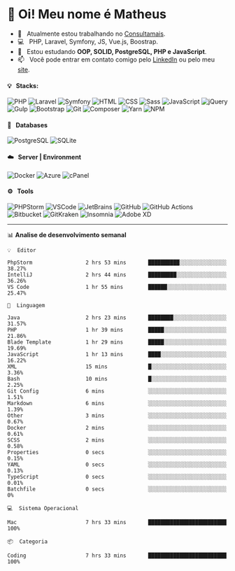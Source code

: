 # 👋 Oi! Meu nome é Matheus

- 🔭 &nbsp; Atualmente estou trabalhando no [Consultamais](https://consultamais.com.br/).
- 💻 &nbsp; PHP, Laravel, Symfony, JS, Vue.js, Boostrap.
- 🌱 &nbsp; Estou estudando **OOP, SOLID, PostgreSQL, PHP e JavaScript**.
- 📫 &nbsp; Você pode entrar em contato comigo pelo [LinkedIn](https://www.linkedin.com/in/matheuscamargoxavier/) ou pelo meu [site](https://matheuscamargo.co).

#### 💡 &nbsp; Stacks:
![PHP](https://img.shields.io/badge/-PHP-777BB4?&logo=php&logoColor=FFFFFF)
![Laravel](https://img.shields.io/badge/-Laravel-FF2D20?&logo=laravel&logoColor=FFFFFF)
![Symfony](https://img.shields.io/badge/-Symfony-000000?&logo=symfony&logoColor=FFFFFF)
![HTML](https://img.shields.io/badge/-HTML-E34F26?&logo=html5&logoColor=FFFFFF)
![CSS](https://img.shields.io/badge/-CSS-1572B6?&logo=css3&logoColor=FFFFFF)
![Sass](https://img.shields.io/badge/-Sass-CC6699?&logo=sass&logoColor=FFFFFF)
![JavaScript](https://img.shields.io/badge/-JavaScript-F7DF1E?&logo=javascript&logoColor=FFFFFF)
![jQuery](https://img.shields.io/badge/-jQuery-0769AD?&logo=jquery&logoColor=FFFFFF)
![Gulp](https://img.shields.io/badge/-Gulp-CF4647?&logo=gulp&logoColor=FFFFFF)
![Bootstrap](https://img.shields.io/badge/-Bootstrap-7952B3?&logo=bootstrap&logoColor=FFFFFF)
![Git](https://img.shields.io/badge/-Git-F05032?&logo=git&logoColor=FFFFFF)
![Composer](https://img.shields.io/badge/-Composer-885630?&logo=composer&logoColor=FFFFFF)
![Yarn](https://img.shields.io/badge/-Yarn-2C8EBB?&logo=yarn&logoColor=FFFFFF)
![NPM](https://img.shields.io/badge/-npm-CB3837?&logo=npm&logoColor=FFFFFF)

#### 💾 &nbsp; Databases
![PostgreSQL](https://img.shields.io/badge/-PostgreSQL-336791?&logo=PostgreSQL&logoColor=FFFFFF)
![SQLite](https://img.shields.io/badge/-SQLite-003B57?&logo=SQLite&logoColor=FFFFFF)

#### ☁️ &nbsp; Server | Environment
![Docker](https://img.shields.io/badge/-Docker-2496ED?&logo=docker&logoColor=FFFFFF)
![Azure](https://img.shields.io/badge/-Azure-0089D6?&logo=microsoft%20azure&logoColor=FFFFFF)
![cPanel](https://img.shields.io/badge/-cPanel-FF6C2C?&logo=cpanel&logoColor=FFFFFF)

#### ⚙️ &nbsp; Tools
![PHPStorm](https://img.shields.io/badge/-PHPStorm-000000?&logo=PHPStorm&logoColor=FFFFFF)
![VSCode](https://img.shields.io/badge/-VSCode-007ACC?&logo=Visual%20Studio%20Code&logoColor=FFFFFF) 
![JetBrains](https://img.shields.io/badge/-JetBrains-000000?&logo=jetbrains&logoColor=FFFFFF) 
![GitHub](https://img.shields.io/badge/-GitHub-181717?&logo=github&logoColor=FFFFFF) 
![GitHub Actions](https://img.shields.io/badge/-GitHub%20Actions-181717?&logo=GitHub%20Actions&logoColor=FFFFFF) 
![Bitbucket](https://img.shields.io/badge/-Bitbucket-0052CC?&logo=bitbucket&logoColor=FFFFFF)
![GitKraken](https://img.shields.io/badge/-GitKraken-179287?&logo=GitKraken&logoColor=FFFFFF)
![Insomnia](https://img.shields.io/badge/-Insomnia-5849BE?&logo=Insomnia&logoColor=FFFFFF)
![Adobe XD](https://img.shields.io/badge/-Adobe%20XD-FF61F6?&logo=adobe%20xd&logoColor=FFFFFF) 
_______

📊  **Analise de desenvolvimento semanal**
```text
💡  Editor

PhpStorm                 2 hrs 53 mins       ██████████░░░░░░░░░░░░░░░     38.27%
IntelliJ                 2 hrs 44 mins       █████████░░░░░░░░░░░░░░░░     36.26%
VS Code                  1 hr 55 mins        ██████░░░░░░░░░░░░░░░░░░░     25.47%
```
```text
💬  Linguagem

Java                     2 hrs 23 mins       ████████░░░░░░░░░░░░░░░░░     31.57%
PHP                      1 hr 39 mins        █████░░░░░░░░░░░░░░░░░░░░     21.86%
Blade Template           1 hr 29 mins        █████░░░░░░░░░░░░░░░░░░░░     19.69%
JavaScript               1 hr 13 mins        ████░░░░░░░░░░░░░░░░░░░░░     16.22%
XML                      15 mins             █░░░░░░░░░░░░░░░░░░░░░░░░      3.36%
Bash                     10 mins             █░░░░░░░░░░░░░░░░░░░░░░░░      2.25%
Git Config               6 mins              ░░░░░░░░░░░░░░░░░░░░░░░░░      1.51%
Markdown                 6 mins              ░░░░░░░░░░░░░░░░░░░░░░░░░      1.39%
Other                    3 mins              ░░░░░░░░░░░░░░░░░░░░░░░░░      0.67%
Docker                   2 mins              ░░░░░░░░░░░░░░░░░░░░░░░░░      0.61%
SCSS                     2 mins              ░░░░░░░░░░░░░░░░░░░░░░░░░      0.58%
Properties               0 secs              ░░░░░░░░░░░░░░░░░░░░░░░░░      0.15%
YAML                     0 secs              ░░░░░░░░░░░░░░░░░░░░░░░░░      0.13%
TypeScript               0 secs              ░░░░░░░░░░░░░░░░░░░░░░░░░      0.01%
Batchfile                0 secs              ░░░░░░░░░░░░░░░░░░░░░░░░░         0%
```
```text
💻  Sistema Operacional

Mac                      7 hrs 33 mins       █████████████████████████       100%
```
```text
📦  Categoria

Coding                   7 hrs 33 mins       █████████████████████████       100%
```
